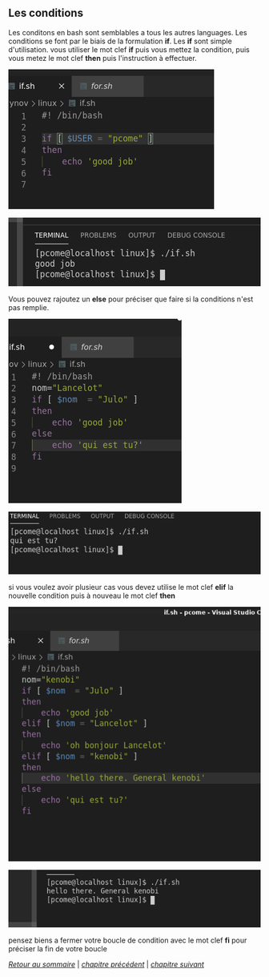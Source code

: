 ## Les conditions

Les conditons en bash sont semblables a tous les autres languages. Les conditions se font par le biais de la formulation **if**.
Les **if** sont simple d'utilisation. vous utiliser le mot clef **if** puis vous mettez la condition, puis vous metez le mot clef **then** puis l'instruction à effectuer.

![exemple_if](./picture/if_simple.png)

![res_if](./picture/if_result.png)

Vous pouvez rajoutez un **else** pour préciser que faire si la conditions n'est pas remplie.

![exmeple_else](./picture/else.png)

![res_else](./picture/else_res.png)

si vous voulez avoir plusieur cas  vous devez utilise le mot clef **elif** la nouvelle condition puis à nouveau le mot clef **then**

![exemple_elif](./picture/elif.png)

![res_elif](./picture/elif_res.png)

pensez biens a fermer votre boucle de condition avec le mot clef **fi** pour préciser la fin de votre boucle

*[Retour au sommaire](./README.md)* | *[chapitre précédent](https://github.com/lancelot260/linux/blob/main/boucles.md)* | *[chapitre suivant](https://github.com/lancelot260/linux/blob/main/script%3F.md)*
